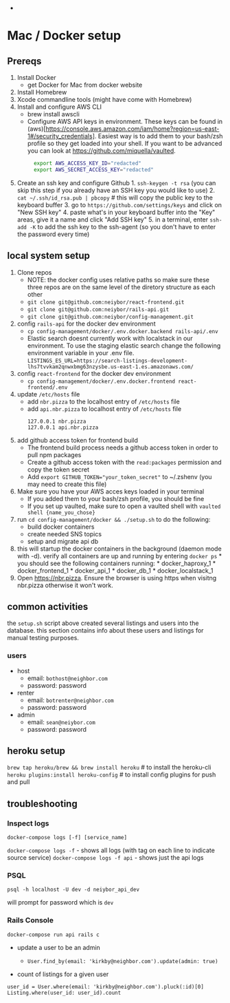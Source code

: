 * <!-- TITLE: Macdocker -->
<!-- SUBTITLE: A quick summary of Macdocker -->

# Mac / Docker setup

## Prereqs

1. Install Docker
	* get Docker for Mac from docker website
2. Install Homebrew
2. Xcode  commandline tools (might have come with Homebrew)
2. Install and configure AWS CLI
	* brew install awscli
	* Configure AWS API keys in environment. These keys can be found in (aws)[https://console.aws.amazon.com/iam/home?region=us-east-1#/security_credentials]. Easiest way is to add them to your bash/zsh profile so they get loaded into your shell. If you want to be advanced you can look at https://github.com/miquella/vaulted.
	  ```sh
		export AWS_ACCESS_KEY_ID="redacted"
		export AWS_SECRET_ACCESS_KEY="redacted"
		```
2. Create an ssh key and configure Github
		1. `ssh-keygen -t rsa` (you can skip this step if you already have an SSH key you would like to use)
		2. `cat ~/.ssh/id_rsa.pub | pbcopy` # this will copy the public key to the keyboard buffer
		3. go to `https://github.com/settings/keys` and click on "New SSH key"
		4. paste what's in your keyboard buffer into the "Key" areas, give it a name and click "Add SSH key"
		5. in a terminal, enter `ssh-add -K` to add the ssh key to the ssh-agent (so you don't have to enter the password every time)

## local system setup
1. Clone repos
	* NOTE: the docker config uses relative paths so make sure these three repos are on the same level of the diretory structure as each other
	* `git clone git@github.com:neiybor/react-frontend.git`
	* `git clone git@github.com:neiybor/rails-api.git`
	* `git clone git@github.com:neiybor/config-management.git`
2. config `rails-api` for the docker dev environment
	* `cp config-management/docker/.env.docker.backend rails-api/.env`
	* Elastic search doesnt currently work with localstack in our environment. To use the staging elastic search change the following environment variable in your .env file.  `LISTINGS_ES_URL=https://search-listings-development-lhs7tvvkam2qnwxbmg63nzysbe.us-east-1.es.amazonaws.com/`
2. config `react-frontend` for the docker dev environment
	* `cp config-management/docker/.env.docker.frontend react-frontend/.env`
2. update `/etc/hosts` file
	* add `nbr.pizza` to the localhost entry of `/etc/hosts` file
	* add `api.nbr.pizza` to localhost entry of `/etc/hosts` file
		```
		127.0.0.1 nbr.pizza
		127.0.0.1 api.nbr.pizza
		```
2. add github access token for frontend build
	* The frontend build process needs a github access token in order to pull npm packages
	* Create a github access token with the `read:packages` permission and copy the token secret
	* Add `export GITHUB_TOKEN="your_token_secret"` to ~/.zshenv (you may need to create this file)
2. Make sure you have your AWS acces keys loaded in your terminal
	* If you added them to your bash/zsh profile, you should be fine
	* If you set up vaulted, make sure to open a vaulted shell with `vaulted shell {name_you_chose}`
2. run `cd config-management/docker && ./setup.sh` to do the following:
	* build docker containers
	* create needed SNS topics
	* setup and migrate api db
2. this will startup the docker containers in the background (daemon mode with -d). verify all containers are up and running by entering `docker ps`
		* you should see the following containers running:
			* docker_haproxy_1
			* docker_frontend_1
			* docker_api_1
			* docker_db_1
			* docker_localstack_1
2. Open <a href="https://nbr.pizza" target="_blank">https://nbr.pizza</a>. Ensure the browser is using https when visitng nbr.pizza otherwise it won't work.

## common activities
the `setup.sh` script above created several listings and users into the database. this section contains info about these users and listings for manual testing purposes.

### users
* host
	* email: `bothost@neighbor.com`
	* password: password
* renter
	* email: `botrenter@neighbor.com`
	* password: password
* admin
	* email: `sean@neiybor.com`
	* password: password


## heroku setup
`brew tap heroku/brew && brew install heroku` # to install the heroku-cli
`heroku plugins:install heroku-config` # to install config plugins for push and pull

## troubleshooting

### Inspect logs
`docker-compose logs [-f] [service_name]`

`docker-compose logs -f` - shows all logs (with tag on each line to indicate source service)
`docker-compose logs -f api` - shows just the api logs

### PSQL 
`psql -h localhost -U dev -d neiybor_api_dev`

will prompt for password which is `dev`

### Rails Console

`docker-compose run api rails c`

* update a user to be an admin
	* `User.find_by(email: 'kirkby@neighbor.com').update(admin: true)`

* count of listings for a given user
```
user_id = User.where(email: 'kirkby@neighbor.com').pluck(:id)[0]
Listing.where(user_id: user_id).count
```

